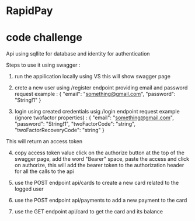 # RapidPay
# code challenge

Api using sqllite for database and identity for authentication 

Steps to use it using swagger :

1. run the appilication locally using VS this will show swagger page
2. crete a new user using /register endpoint providing email and password
   request example :
   {
      "email": "something@gmail.com",
      "password": "String!1"
   }

3. login using created credentials usig /login endpoint
  request example (ignore twofactor properties) :
  {
    "email": "something@gmail.com",
    "password": "String!1",
    "twoFactorCode": "string",
    "twoFactorRecoveryCode": "string"
  }

  This will return an access token 

4. copy access token value click on the authorize button at the top of the swagger page, add the word "Bearer" space, paste the access and click on authorize,
   this will add the bearer token to the authorization header for all the calls to the api

5. use the POST endpoint api/cards to create a new card related to the logged user
6. use the POST endpoint api/payments to add a new payment to the card
7. use the GET endpoint api/card to get the card and its balance


